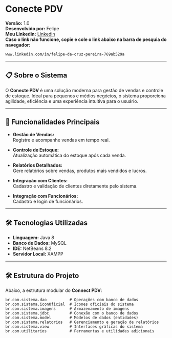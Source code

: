 # Conecte PDV  

**Versão:** 1.0  
**Desenvolvido por:** Felipe <br>
**Meu Linkedin:** [Linkedin](www.linkedin.com/in/felipe-da-cruz-pereira-769ab529a) <br>
**Caso o link não funcione, copie e cole o link abaixo na barra de pesquia do navegador:**
```plaintext
www.linkedin.com/in/felipe-da-cruz-pereira-769ab529a
````

---

## 📋 Sobre o Sistema  
O **Conecte PDV** é uma solução moderna para gestão de vendas e controle de estoque. Ideal para pequenos e médios negócios, o sistema proporciona agilidade, eficiência e uma experiência intuitiva para o usuário.  

---

## 🚀 Funcionalidades Principais  
- **Gestão de Vendas:**  
  Registre e acompanhe vendas em tempo real.  

- **Controle de Estoque:**  
  Atualização automática do estoque após cada venda.  

- **Relatórios Detalhados:**  
  Gere relatórios sobre vendas, produtos mais vendidos e lucros.  

- **Integração com Clientes:**  
  Cadastro e validação de clientes diretamente pelo sistema.  

- **Integração com Funcionários:**  
  Cadastro e login de funcionários.

---

## 🛠️ Tecnologias Utilizadas  
- **Linguagem:** Java 8  
- **Banco de Dados:** MySQL  
- **IDE:** NetBeans 8.2  
- **Servidor Local:** XAMPP  

---
## 🛠️ Estrutura do Projeto  
Abaixo, a estrutura modular do **Connect PDV**:  
```plaintext
br.com.sistema.dao          # Operações com banco de dados
br.com.sistema.iconOficial  # Ícones oficiais do sistema
br.com.sistema.imagens      # Armazenamento de imagens
br.com.sistema.jdbc         # Conexão com o banco de dados
br.com.sistema.model        # Modelos de dados (entidades)
br.com.sistema.relatorios   # Gerenciamento e geração de relatórios
br.com.sistema.view         # Interfaces gráficas do sistema
br.com.utilitarios          # Ferramentas e utilidades adicionais
